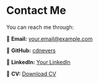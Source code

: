 # Contact Me

You can reach me through:

📧 **Email:** [your.email@example.com](mailto:your.email@example.com)

🔗 **GitHub:** [cdnevers](https://github.com/cdnevers)

🔗 **LinkedIn:** [Your LinkedIn](https://www.linkedin.com/in/your-profile)

📂 **CV:** [Download CV](../assets/references/cv.pdf)
